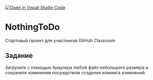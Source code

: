 [![Open in Visual Studio Code](https://classroom.github.com/assets/open-in-vscode-2e0aaae1b6195c2367325f4f02e2d04e9abb55f0b24a779b69b11b9e10269abc.svg)](https://classroom.github.com/online_ide?assignment_repo_id=16490427&assignment_repo_type=AssignmentRepo)
# NothingToDo
Стартовый проект для участников GitHub Classroom

## Задание 
Загрузите с помощью браузера любой файл небольшого размера и сохраните изменения
посредством создания коммита изменений.
